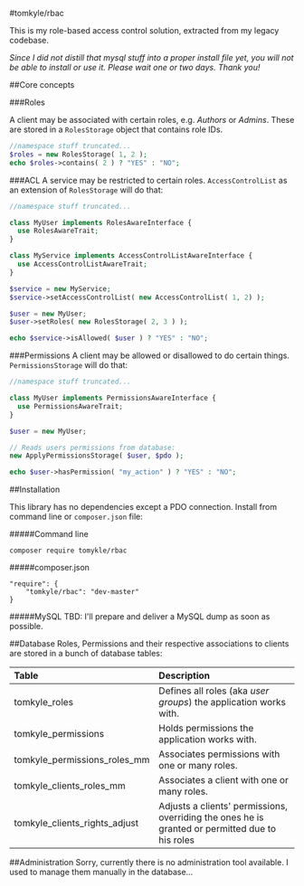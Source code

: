 #tomkyle/rbac

This is my role-based access control solution, extracted from my legacy codebase.

*Since I did not distill that mysql stuff into a proper install file yet, you will not be able to install or use it. Please wait one or two days. Thank you!*

##Core concepts


###Roles

A client may be associated with certain roles, e.g. *Authors* or *Admins*. 
These are stored in a `RolesStorage` object that contains role IDs.

```php
//namespace stuff truncated...
$roles = new RolesStorage( 1, 2 );
echo $roles->contains( 2 ) ? "YES" : "NO";
```

###ACL
A service may be restricted to certain roles. 
`AccessControlList` as an extension of `RolesStorage` will do that:

```php
//namespace stuff truncated...

class MyUser implements RolesAwareInterface {
  use RolesAwareTrait;
}

class MyService implements AccessControlListAwareInterface {
  use AccessControlListAwareTrait;
}

$service = new MyService;
$service->setAccessControlList( new AccessControlList( 1, 2) );

$user = new MyUser;
$user->setRoles( new RolesStorage( 2, 3 ) );

echo $service->isAllowed( $user ) ? "YES" : "NO";
```


###Permissions
A client may be allowed or disallowed to do certain things. 
`PermissionsStorage` will do that:

```php
//namespace stuff truncated...

class MyUser implements PermissionsAwareInterface {
  use PermissionsAwareTrait;
}

$user = new MyUser;

// Reads users permissions from database:
new ApplyPermissionsStorage( $user, $pdo );

echo $user->hasPermission( "my_action" ) ? "YES" : "NO";
```



##Installation

This library has no dependencies except a PDO connection. Install from command line or `composer.json` file:

#####Command line
    
    composer require tomykle/rbac

#####composer.json

    "require": {
        "tomkyle/rbac": "dev-master"
    }

#####MySQL
TBD: I'll prepare and deliver a MySQL dump as soon as possible.



##Database
Roles, Permissions and their respective associations to clients are stored in a bunch of database tables: 

| Table  | Description |
| :----- | :---------- |
| tomkyle_roles | Defines all roles (aka *user groups*) the application works with. |
| tomkyle_permissions | Holds  permissions the application works with.|
| tomkyle_permissions_roles_mm | Associates permissions with one or many roles. |
| tomkyle_clients_roles_mm | Associates a client with one or many roles.|
| tomkyle_clients_rights_adjust | Adjusts a clients' permissions, overriding the ones he is granted or permitted due to his roles |

##Administration
Sorry, currently there is no administration tool available. I used to manage them manually in the database…
